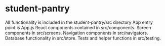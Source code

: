 # student-pantry
All functionality is included in the student-pantry/src directory
App entry point is App.js
React components contained in src/components.
Screen components in src/screens.
Navigation components in src/navigators.
Database functionality in src/store.
Tests and helper functions in src/testing.
